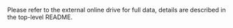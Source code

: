 Please refer to the external online drive for full data, details are described in the top-level README.
